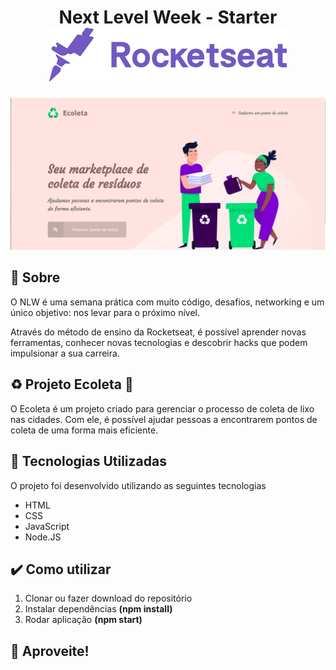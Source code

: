 <h1 align="center">
Next Level Week - Starter </br>
<img src="public/assets/rocketseat.svg">
</h1>

<img src="public/assets/home-ecoleta.png" width="1200">

## :rocket: Sobre

O NLW é uma semana prática com muito código, desafios, networking e um único objetivo: nos levar para o próximo nível.

Através do método de ensino da Rocketseat, é possível aprender novas ferramentas, conhecer novas tecnologias e descobrir hacks que podem impulsionar a sua carreira.

## :recycle: Projeto Ecoleta :revolving_hearts:

O Ecoleta é um projeto criado para gerenciar o processo de coleta de lixo nas cidades. Com ele, é possível ajudar pessoas a encontrarem pontos de coleta de uma forma mais eficiente.

## :bookmark: Tecnologias Utilizadas

O projeto foi desenvolvido utilizando as seguintes tecnologias

- HTML
- CSS
- JavaScript
- Node.JS

## :heavy_check_mark: Como utilizar

1. Clonar ou fazer download do repositório
2. Instalar dependências <strong>(npm install)</strong>
3. Rodar aplicação <strong>(npm start)</strong>

## :tada: Aproveite!
